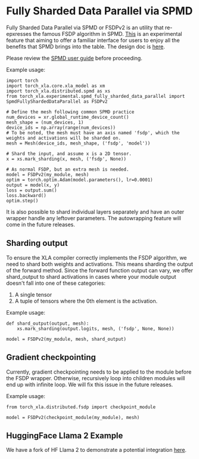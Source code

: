 # Fully Sharded Data Parallel via SPMD

Fully Sharded Data Parallel via SPMD or FSDPv2 is an utility that re-epxresses the famous FSDP algorithm in SPMD. [This](https://github.com/pytorch/xla/blob/master/torch_xla/experimental/spmd_fully_sharded_data_parallel.py) is
an experimental feature that aiming to offer a familiar interface for users to enjoy all the benefits that SPMD brings into
the table. The design doc is [here](https://github.com/pytorch/xla/issues/6379).

Please review the [SPMD user guide](./spmd.md) before proceeding.

Example usage:
```python3
import torch
import torch_xla.core.xla_model as xm
import torch_xla.distributed.spmd as xs
from torch_xla.experimental.spmd_fully_sharded_data_parallel import SpmdFullyShardedDataParallel as FSDPv2

# Define the mesh following common SPMD practice
num_devices = xr.global_runtime_device_count()
mesh_shape = (num_devices, 1)
device_ids = np.array(range(num_devices))
# To be noted, the mesh must have an axis named 'fsdp', which the weights and activations will be sharded on.
mesh = Mesh(device_ids, mesh_shape, ('fsdp', 'model'))

# Shard the input, and assume x is a 2D tensor.
x = xs.mark_sharding(x, mesh, ('fsdp', None))

# As normal FSDP, but an extra mesh is needed.
model = FSDPv2(my_module, mesh)
optim = torch.optim.Adam(model.parameters(), lr=0.0001)
output = model(x, y)
loss = output.sum()
loss.backward()
optim.step()
```
It is also possible to shard individual layers separately and have an outer wrapper handle any leftover parameters. The autowrapping
feature will come in the future releases.

## Sharding output

To ensure the XLA compiler correctly implements the FSDP algorithm, we need to shard both weights and activations. This means sharding the output of the forward method. Since the forward function output can vary, we offer shard_output to shard activations in cases where your module output doesn't fall into one of these categories:
1. A single tensor
2. A tuple of tensors where the 0th element is the activation.

Example usage:
```python3
def shard_output(output, mesh):
    xs.mark_sharding(output.logits, mesh, ('fsdp', None, None))

model = FSDPv2(my_module, mesh, shard_output)
```

## Gradient checkpointing

Currently, gradient checkpointing needs to be applied to the module before the FSDP wrapper. Otherwise, recursively loop into children modules will end up with infinite loop. We will fix this issue in the future releases.

Example usage:
```python3
from torch_xla.distributed.fsdp import checkpoint_module

model = FSDPv2(checkpoint_module(my_module), mesh)
```

## HuggingFace Llama 2 Example
We have a fork of HF Llama 2 to demonstrate a potential integration [here](https://github.com/huggingface/transformers/compare/main...pytorch-tpu:transformers:llama2-spmd-fsdp).
